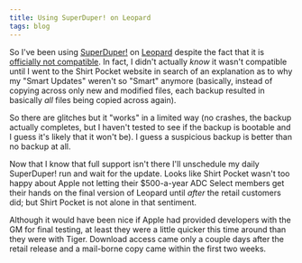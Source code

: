 ```yaml
---
title: Using SuperDuper! on Leopard
tags: blog
---
```


So I've been using [SuperDuper!](http://wincent.dev/wiki/SuperDuper!) on [Leopard](http://wincent.dev/wiki/Leopard) despite the fact that it is [officially not compatible](http://www.shirt-pocket.com/SuperDuper/SuperDuperDescription.html). In fact, I didn't actually _know_ it wasn't compatible until I went to the Shirt Pocket website in search of an explanation as to why my "Smart Updates" weren't so "Smart" anymore (basically, instead of copying across only new and modified files, each backup resulted in basically _all_ files being copied across again).

So there are glitches but it "works" in a limited way (no crashes, the backup actually completes, but I haven't tested to see if the backup is bootable and I guess it's likely that it won't be). I guess a suspicious backup is better than no backup at all.

Now that I know that full support isn't there I'll unschedule my daily SuperDuper! run and wait for the update. Looks like Shirt Pocket wasn't too happy about Apple not letting their \$500-a-year ADC Select members get their hands on the final version of Leopard until _after_ the retail customers did; but Shirt Pocket is not alone in that sentiment.

Although it would have been nice if Apple had provided developers with the GM for final testing, at least they were a little quicker this time around than they were with Tiger. Download access came only a couple days after the retail release and a mail-borne copy came within the first two weeks.
